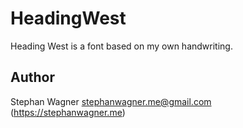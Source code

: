 # HeadingWest

Heading West is a font based on my own handwriting.

## Author

Stephan Wagner <stephanwagner.me@gmail.com> (https://stephanwagner.me)
